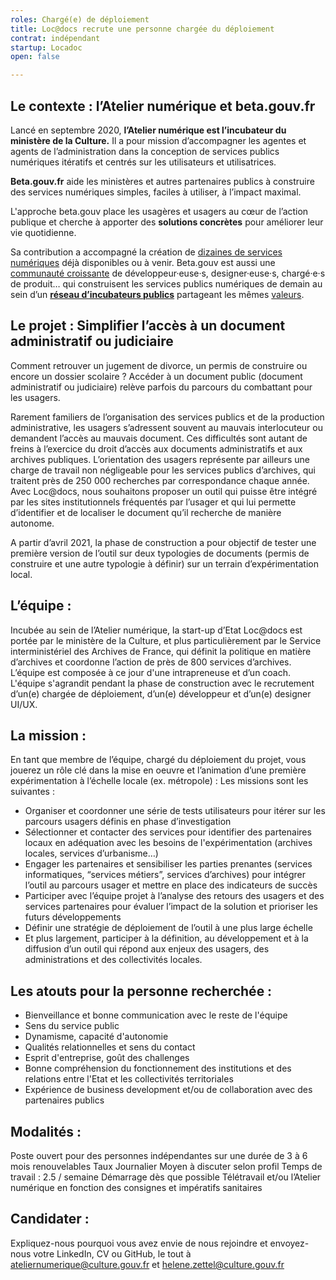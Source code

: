 ```yaml
---
roles: Chargé(e) de déploiement
title: Loc@docs recrute une personne chargée du déploiement 
contrat: indépendant
startup: Locadoc
open: false

---
```


## Le contexte : l’Atelier numérique et beta.gouv.fr

Lancé en septembre 2020, **l’Atelier numérique est l’incubateur du ministère de la Culture.** Il a pour mission d’accompagner les agentes et agents de l’administration dans la conception de services publics numériques itératifs et centrés sur les utilisateurs et utilisatrices.

**Beta.gouv.fr** aide les ministères et autres partenaires publics à construire des services numériques simples, faciles à utiliser, à l’impact maximal.

L'approche beta.gouv place les usagères et usagers au cœur de l’action publique et cherche à apporter des **solutions concrètes** pour améliorer leur vie quotidienne. 

Sa contribution a accompagné la création de [dizaines de services numériques](https://beta.gouv.fr/startups/) déjà disponibles ou à venir. Beta.gouv est aussi une [communauté croissante](https://beta.gouv.fr/communaute/) de développeur·euse·s, designer·euse·s, chargé·e·s de produit… qui construisent les services publics numériques de demain au sein d’un **[réseau d’incubateurs publics](https://beta.gouv.fr/incubateurs/)** partageant les mêmes [valeurs](https://beta.gouv.fr/manifeste).

## Le projet : Simplifier l’accès à un document administratif ou judiciaire

Comment retrouver un jugement de divorce, un permis de construire ou encore un dossier scolaire ? Accéder à un document public (document administratif ou judiciaire) relève parfois du parcours du combattant pour les usagers.

Rarement familiers de l’organisation des services publics et de la production administrative, les usagers s’adressent souvent au mauvais interlocuteur ou demandent l’accès au mauvais document. Ces difficultés sont autant de freins à l’exercice du droit d’accès aux documents administratifs et aux archives publiques. L’orientation des usagers représente par ailleurs une charge de travail non négligeable pour les services publics d’archives, qui traitent près de 250 000 recherches par correspondance chaque année. 
Avec Loc@docs, nous souhaitons proposer un outil qui puisse être intégré par les sites institutionnels fréquentés par l’usager et qui lui permette d’identifier et de localiser le document qu’il recherche de manière autonome. 

A partir d’avril 2021, la phase de construction a pour objectif de tester une première version de l’outil sur deux typologies de documents (permis de construire et une autre typologie à définir) sur un terrain d’expérimentation local.

## L’équipe :

Incubée au sein de l’Atelier numérique, la start-up d’Etat Loc@docs est portée par le ministère de la Culture, et plus particulièrement par le Service interministériel des Archives de France, qui définit la politique en matière d’archives et coordonne l’action de près de 800 services d’archives. 
L’équipe est composée à ce jour d'une intrapreneuse et d’un coach. L'équipe s'agrandit pendant la phase de construction avec le recrutement d’un(e) chargée de déploiement, d’un(e) développeur et d’un(e) designer UI/UX.  

## La mission :

En tant que membre de l’équipe, chargé du déploiement du projet, vous jouerez un rôle clé dans la mise en oeuvre et l’animation d’une première expérimentation à l’échelle locale (ex. métropole) : 
Les missions sont les suivantes :
- Organiser et coordonner une série de tests utilisateurs pour itérer sur les parcours usagers définis en phase d’investigation 
- Sélectionner et contacter des services pour identifier des partenaires locaux en adéquation avec les besoins de l'expérimentation (archives locales, services d’urbanisme…)
- Engager les partenaires et sensibiliser les parties prenantes (services informatiques, “services métiers”, services d’archives) pour intégrer l’outil au parcours usager et mettre en place des indicateurs de succès
- Participer avec l’équipe projet à l’analyse des retours des usagers et des services partenaires pour évaluer l’impact de la solution et prioriser les futurs développements
- Définir une stratégie de déploiement de l’outil à une plus large échelle
- Et plus largement, participer à la définition, au développement et à la diffusion d’un outil qui répond aux enjeux des usagers, des administrations et des collectivités locales. 


## Les atouts pour la personne recherchée :

- Bienveillance et bonne communication avec le reste de l'équipe
- Sens du service public
- Dynamisme, capacité d'autonomie
- Qualités relationnelles et sens du contact
- Esprit d'entreprise, goût des challenges
- Bonne compréhension du fonctionnement des institutions et des relations entre l'Etat et les collectivités territoriales
- Expérience de business development et/ou de collaboration avec des partenaires publics

## Modalités :

Poste ouvert pour des personnes indépendantes sur une durée de 3 à 6 mois renouvelables
Taux Journalier Moyen à discuter selon profil
Temps de travail : 2.5 / semaine
Démarrage dès que possible
Télétravail et/ou l’Atelier numérique en fonction des consignes et impératifs sanitaires

## Candidater :

Expliquez-nous pourquoi vous avez envie de nous rejoindre et envoyez-nous votre LinkedIn, CV ou GitHub, le tout à ateliernumerique@culture.gouv.fr et helene.zettel@culture.gouv.fr
